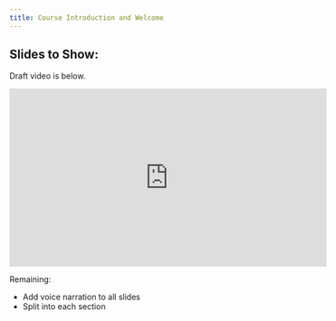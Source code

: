 ```yaml
---
title: Course Introduction and Welcome
---
```


## Slides to Show:

Draft video is below.

<iframe width="560" height="315" src="https://youtu.be/I4bjUJbSQPs" title="YouTube video player" frameborder="0" allow="accelerometer; autoplay; clipboard-write; encrypted-media; gyroscope; picture-in-picture" allowfullscreen></iframe>

Remaining:
- Add voice narration to all slides
- Split into each section